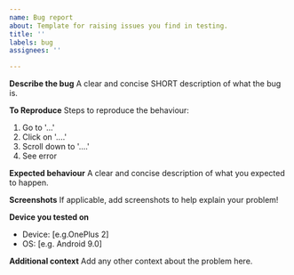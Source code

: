 ```yaml
---
name: Bug report
about: Template for raising issues you find in testing.
title: ''
labels: bug
assignees: ''

---
```


**Describe the bug**
A clear and concise SHORT description of what the bug is.

**To Reproduce**
Steps to reproduce the behaviour:
1. Go to '...'
2. Click on '....'
3. Scroll down to '....'
4. See error

**Expected behaviour**
A clear and concise description of what you expected to happen.

**Screenshots**
If applicable, add screenshots to help explain your problem!

**Device you tested on**
 - Device: [e.g.OnePlus 2]
 - OS: [e.g. Android 9.0]

**Additional context**
Add any other context about the problem here.
